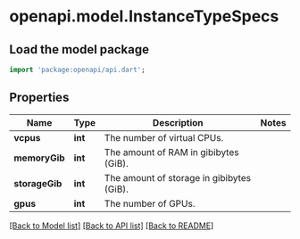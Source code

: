 # openapi.model.InstanceTypeSpecs

## Load the model package
```dart
import 'package:openapi/api.dart';
```

## Properties
Name | Type | Description | Notes
------------ | ------------- | ------------- | -------------
**vcpus** | **int** | The number of virtual CPUs. | 
**memoryGib** | **int** | The amount of RAM in gibibytes (GiB). | 
**storageGib** | **int** | The amount of storage in gibibytes (GiB). | 
**gpus** | **int** | The number of GPUs. | 

[[Back to Model list]](../README.md#documentation-for-models) [[Back to API list]](../README.md#documentation-for-api-endpoints) [[Back to README]](../README.md)


